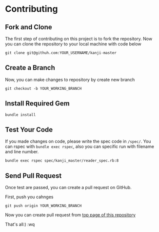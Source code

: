 # Contributing

## Fork and Clone

The first step of contributing on this project is to fork the repository.
Now you can clone the repository to your local machine with code below

```
git clone git@githuh.com:YOUR_USERNAME/kanji-master
```

## Create a Branch

Now, you can make changes to repository by create new branch

```
git checkout -b YOUR_WORKING_BRANCH
```

## Install Required Gem

```
bundle install
```

## Test Your Code

If you made changes on code, please write the spec code in `/spec/`.
You can rspec with `bundle exec rspec`, also you can specific run with filename and line number.

```
bundle exec rspec spec/kanji_master/reader_spec.rb:8
```

## Send Pull Request

Once test are passed, you can create a pull request on GitHub.

First, push you cahnges

```
git push origin YOUR_WORKING_BRANCH
```

Now you can create pull request from [top page of this repository](https://github.com/ToUMenu/kanji-master)

That's all:)
:wq
